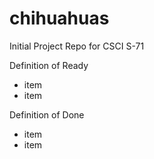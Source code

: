 # chihuahuas
Initial Project Repo for CSCI S-71


Definition of Ready

* item
* item

Definition of Done

* item
* item
